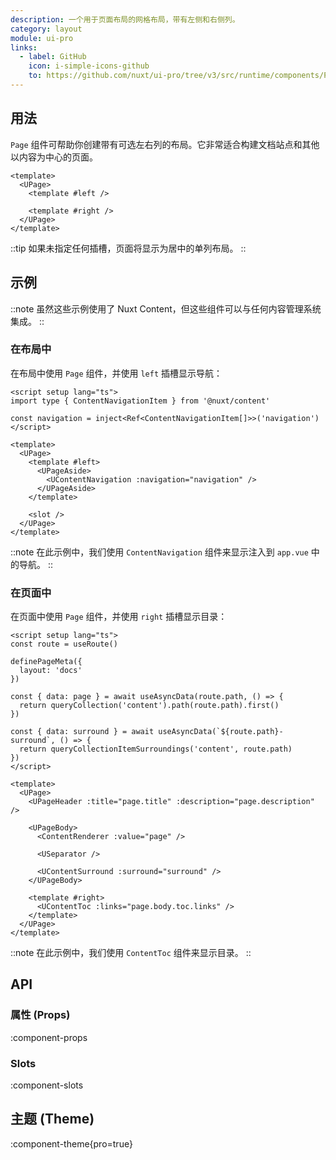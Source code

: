 ```yaml
---
description: 一个用于页面布局的网格布局，带有左侧和右侧列。
category: layout
module: ui-pro
links:
  - label: GitHub
    icon: i-simple-icons-github
    to: https://github.com/nuxt/ui-pro/tree/v3/src/runtime/components/Page.vue
---
```


## 用法

`Page` 组件可帮助你创建带有可选左右列的布局。它非常适合构建文档站点和其他以内容为中心的页面。

```vue{2,6}
<template>
  <UPage>
    <template #left />

    <template #right />
  </UPage>
</template>
```

::tip
如果未指定任何插槽，页面将显示为居中的单列布局。
::

## 示例

::note
虽然这些示例使用了 Nuxt Content，但这些组件可以与任何内容管理系统集成。
::

### **在布局中**

在布局中使用 `Page` 组件，并使用 `left` 插槽显示导航：

```vue [layouts/docs.vue]
<script setup lang="ts">
import type { ContentNavigationItem } from '@nuxt/content'

const navigation = inject<Ref<ContentNavigationItem[]>>('navigation')
</script>

<template>
  <UPage>
    <template #left>
      <UPageAside>
        <UContentNavigation :navigation="navigation" />
      </UPageAside>
    </template>

    <slot />
  </UPage>
</template>
```

::note
在此示例中，我们使用 `ContentNavigation` 组件来显示注入到 `app.vue` 中的导航。
::

### **在页面中**

在页面中使用 `Page` 组件，并使用 `right` 插槽显示目录：

```vue [pages/[...slug].vue]
<script setup lang="ts">
const route = useRoute()

definePageMeta({
  layout: 'docs'
})

const { data: page } = await useAsyncData(route.path, () => {
  return queryCollection('content').path(route.path).first()
})

const { data: surround } = await useAsyncData(`${route.path}-surround`, () => {
  return queryCollectionItemSurroundings('content', route.path)
})
</script>

<template>
  <UPage>
    <UPageHeader :title="page.title" :description="page.description" />

    <UPageBody>
      <ContentRenderer :value="page" />

      <USeparator />

      <UContentSurround :surround="surround" />
    </UPageBody>

    <template #right>
      <UContentToc :links="page.body.toc.links" />
    </template>
  </UPage>
</template>
```

::note
在此示例中，我们使用 `ContentToc` 组件来显示目录。
::

## API

### 属性 (Props)

:component-props

### Slots

:component-slots

## 主题 (Theme)

:component-theme{pro=true}
